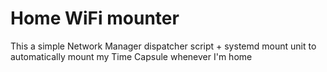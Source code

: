 # Home WiFi mounter

This a simple Network Manager dispatcher script + systemd mount unit
to automatically mount my Time Capsule whenever I'm home
